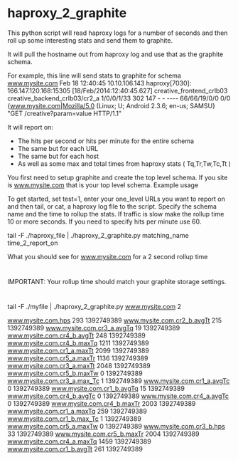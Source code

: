 haproxy_2_graphite
==================

This python script will read haproxy logs for a number of seconds 
and then roll up some interesting stats and send them to graphite.

It will pull the hostname out from haproxy log and use that as the
graphite schema.

For example, this line will send stats to graphite for schema www.mysite.com
Feb 18 12:40:45 10.10.106.143 haproxy[7030]: 166.147.120.168:15305 [18/Feb/2014:12:40:45.627] creative_frontend_crlb03 creative_backend_crlb03/cr2_a 1/0/0/1/33 302 147 - - ---- 66/66/19/0/0 0/0 {www.mysite.com|Mozilla/5.0 (Linux; U; Android 2.3.6; en-us; SAMSU} "GET /creative?param=value HTTP/1.1"

It will report on:
* The hits per second or hits per minute for the entire schema
* The same but for each URL
* The same but for each host
* As well as some max and total times from haproxy stats ( Tq,Tr,Tw,Tc,Tt )



You first need to setup graphite and create the top level schema.
If you site is www.mysite.com that is your top level schema.
Example usage

To get started, set test=1, enter your one_level URLs you want to report on
and then tail, or cat, a haproxy log file to the script.  Specify the schema name
and the time to rollup the stats.  If traffic is slow make the rollup time 10 or more seconds.
If you need to specify hits per minute use 60.

tail -F ./haproxy_file | ./haproxy_2_graphite.py matching_name time_2_report_on

What you should see for www.mysite.com for a 2 second rollup time
#
IMPORTANT:  Your rollup time should match your graphite storage settings.
#
tail -F ./myfile | ./haproxy_2_graphite.py www.mysite.com 2

www.mysite.com.hps 293 1392749389
www.mysite.com.cr2_b.avgTt 215 1392749389
www.mysite.com.cr3_a.avgTq 19 1392749389
www.mysite.com.cr4_b.avgTt 248 1392749389
www.mysite.com.cr4_b.maxTq 1211 1392749389
www.mysite.com.cr1_a.maxTt 2099 1392749389
www.mysite.com.cr5_a.maxTr 1136 1392749389
www.mysite.com.cr3_a.maxTt 2048 1392749389
www.mysite.com.cr5_b.maxTw 0 1392749389
www.mysite.com.cr3_a.max_Tc 1 1392749389
www.mysite.com.cr1_a.avgTc 0 1392749389
www.mysite.com.cr1_b.avgTq 15 1392749389
www.mysite.com.cr4_b.avgTc 0 1392749389
www.mysite.com.cr4_a.avgTc 0 1392749389
www.mysite.com.cr4_b.maxTr 2003 1392749389
www.mysite.com.cr1_a.maxTq 259 1392749389
www.mysite.com.cr1_b.max_Tc 1 1392749389
www.mysite.com.cr5_a.maxTw 0 1392749389
www.mysite.com.cr3_b.hps 33 1392749389
www.mysite.com.cr5_b.maxTr 2004 1392749389
www.mysite.com.cr4_a.maxTq 1459 1392749389
www.mysite.com.cr1_b.avgTt 261 1392749389



